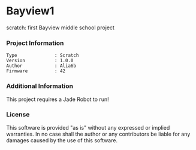 Bayview1
================

scratch: first Bayview middle school project

### Project Information
```
Type              : Scratch
Version           : 1.0.0
Author            : Alia6b
Firmware          : 42
```

### Additional Information
This project requires a Jade Robot to run!

### License
This software is provided "as is" without any expressed or implied warranties.  In no case shall the author or any contributors be liable for any damages caused by the use of this software.

